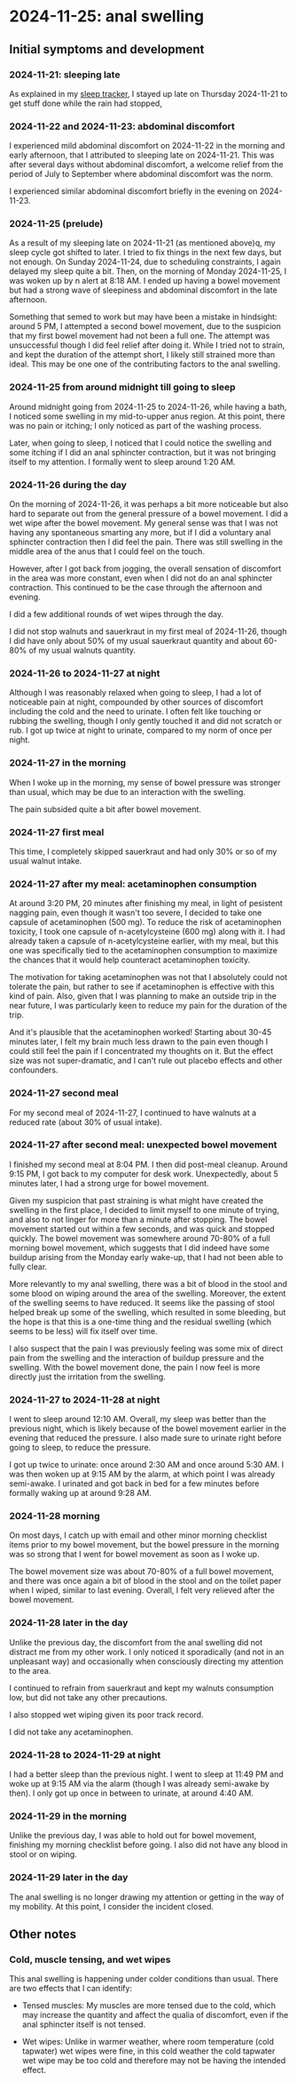 # 2024-11-25: anal swelling

## Initial symptoms and development

### 2024-11-21: sleeping late

As explained in my [sleep tracker](2024-sleep-tracker.md), I stayed up
late on Thursday 2024-11-21 to get stuff done while the rain had
stopped,

### 2024-11-22 and 2024-11-23: abdominal discomfort

I experienced mild abdominal discomfort on 2024-11-22 in the morning
and early afternoon, that I attributed to sleeping late on
2024-11-21. This was after several days without abdominal discomfort,
a welcome relief from the period of July to September where abdominal
discomfort was the norm.

I experienced similar abdominal discomfort briefly in the evening on
2024-11-23.

### 2024-11-25 (prelude)

As a result of my sleeping late on 2024-11-21 (as mentioned above)q,
my sleep cycle got shifted to later. I tried to fix things in the next
few days, but not enough. On Sunday 2024-11-24, due to scheduling
constraints, I again delayed my sleep quite a bit. Then, on the
morning of Monday 2024-11-25, I was woken up by n alert at 8:18 AM. I
ended up having a bowel movement but had a strong wave of sleepiness
and abdominal discomfort in the late afternoon.

Something that semed to work but may have been a mistake in hindsight:
around 5 PM, I attempted a second bowel movement, due to the suspicion
that my first bowel movement had not been a full one. The attempt was
unsuccessful though I did feel relief after doing it. While I tried
not to strain, and kept the duration of the attempt short, I likely
still strained more than ideal. This may be one one of the
contributing factors to the anal swelling.

### 2024-11-25 from around midnight till going to sleep

Around midnight going from 2024-11-25 to 2024-11-26, while having a
bath, I noticed some swelling in my mid-to-upper anus region. At this
point, there was no pain or itching; I only noticed as part of the
washing process.

Later, when going to sleep, I noticed that I could notice the swelling
and some itching if I did an anal sphincter contraction, but it was
not bringing itself to my attention. I formally went to sleep around
1:20 AM.

### 2024-11-26 during the day

On the morning of 2024-11-26, it was perhaps a bit more noticeable but
also hard to separate out from the general pressure of a bowel
movement. I did a wet wipe after the bowel movement. My general sense
was that I was not having any spontaneous smarting any more, but if I
did a voluntary anal sphincter contraction then I did feel the
pain. There was still swelling in the middle area of the anus that I
could feel on the touch.

However, after I got back from jogging, the overall sensation of
discomfort in the area was more constant, even when I did not do an
anal sphincter contraction. This continued to be the case through the
afternoon and evening.

I did a few additional rounds of wet wipes through the day.

I did not stop walnuts and sauerkraut in my first meal of 2024-11-26,
though I did have only about 50% of my usual sauerkraut quantity and
about 60-80% of my usual walnuts quantity.

### 2024-11-26 to 2024-11-27 at night

Although I was reasonably relaxed when going to sleep, I had a lot of
noticeable pain at night, compounded by other sources of discomfort
including the cold and the need to urinate. I often felt like touching
or rubbing the swelling, though I only gently touched it and did not
scratch or rub. I got up twice at night to urinate, compared to my
norm of once per night.

### 2024-11-27 in the morning

When I woke up in the morning, my sense of bowel pressure was stronger
than usual, which may be due to an interaction with the swelling.

The pain subsided quite a bit after bowel movement.

### 2024-11-27 first meal

This time, I completely skipped sauerkraut and had only 30% or so of
my usual walnut intake.

### 2024-11-27 after my meal: acetaminophen consumption

At around 3:20 PM, 20 minutes after finishing my meal, in light of
pesistent nagging pain, even though it wasn't too severe, I decided to
take one capsule of acetaminophen (500 mg). To reduce the risk of
acetaminophen toxicity, I took one capsule of n-acetylcysteine (600
mg) along with it. I had already taken a capsule of n-acetylcysteine
earlier, with my meal, but this one was specifically tied to the
acetaminophen consumption to maximize the chances that it would help
counteract acetaminophen toxicity.

The motivation for taking acetaminophen was not that I absolutely
could not tolerate the pain, but rather to see if acetaminophen is
effective with this kind of pain. Also, given that I was planning to
make an outside trip in the near future, I was particularly keen to
reduce my pain for the duration of the trip.

And it's plausible that the acetaminophen worked! Starting about 30-45
minutes later, I felt my brain much less drawn to the pain even though
I could still feel the pain if I concentrated my thoughts on it. But
the effect size was not super-dramatic, and I can't rule out placebo
effects and other confounders.

### 2024-11-27 second meal

For my second meal of 2024-11-27, I continued to have walnuts at a
reduced rate (about 30% of usual intake).

### 2024-11-27 after second meal: unexpected bowel movement

I finished my second meal at 8:04 PM. I then did post-meal
cleanup. Around 9:15 PM, I got back to my computer for desk
work. Unexpectedly, about 5 minutes later, I had a strong urge for
bowel movement.

Given my suspicion that past straining is what might have created the
swelling in the first place, I decided to limit myself to one minute
of trying, and also to not linger for more than a minute after
stopping. The bowel movement started out within a few seconds, and was
quick and stopped quickly. The bowel movement was somewhere around
70-80% of a full morning bowel movement, which suggests that I did
indeed have some buildup arising from the Monday early wake-up, that I
had not been able to fully clear.

More relevantly to my anal swelling, there was a bit of blood in the
stool and some blood on wiping around the area of the
swelling. Moreover, the extent of the swelling seems to have
reduced. It seems like the passing of stool helped break up some of
the swelling, which resulted in some bleeding, but the hope is that
this is a one-time thing and the residual swelling (which seems to be
less) will fix itself over time.

I also suspect that the pain I was previously feeling was some mix of
direct pain from the swelling and the interaction of buildup pressure
and the swelling. With the bowel movement done, the pain I now feel is
more directly just the irritation from the swelling.

### 2024-11-27 to 2024-11-28 at night

I went to sleep around 12:10 AM. Overall, my sleep was better than the
previous night, which is likely because of the bowel movement earlier
in the evening that reduced the pressure. I also made sure to urinate
right before going to sleep, to reduce the pressure.

I got up twice to urinate: once around 2:30 AM and once around 5:30
AM. I was then woken up at 9:15 AM by the alarm, at which point I was
already semi-awake. I urinated and got back in bed for a few minutes
before formally waking up at around 9:28 AM.

### 2024-11-28 morning

On most days, I catch up with email and other minor morning checklist
items prior to my bowel movement, but the bowel pressure in the
morning was so strong that I went for bowel movement as soon as I woke
up.

The bowel movement size was about 70-80% of a full bowel movement, and
there was once again a bit of blood in the stool and on the toilet
paper when I wiped, similar to last evening. Overall, I felt very
relieved after the bowel movement.

### 2024-11-28 later in the day

Unlike the previous day, the discomfort from the anal swelling did not
distract me from my other work. I only noticed it sporadically (and
not in an unpleasant way) and occasionally when consciously directing
my attention to the area.

I continued to refrain from sauerkraut and kept my walnuts consumption
low, but did not take any other precautions.

I also stopped wet wiping given its poor track record.

I did not take any acetaminophen.

### 2024-11-28 to 2024-11-29 at night

I had a better sleep than the previous night. I went to sleep at 11:49
PM and woke up at 9:15 AM via the alarm (though I was already
semi-awake by then). I only got up once in between to urinate, at
around 4:40 AM.

### 2024-11-29 in the morning

Unlike the previous day, I was able to hold out for bowel movement,
finishing my morning checklist before going. I also did not have any
blood in stool or on wiping.

### 2024-11-29 later in the day

The anal swelling is no longer drawing my attention or getting in the
way of my mobility. At this point, I consider the incident closed.

## Other notes

### Cold, muscle tensing, and wet wipes

This anal swelling is happening under colder conditions than
usual. There are two effects that I can identify:

* Tensed muscles: My muscles are more tensed due to the cold, which
  may increase the quantity and affect the qualia of discomfort, even
  if the anal sphincter itself is not tensed.

* Wet wipes: Unlike in warmer weather, where room temperature (cold
  tapwater) wet wipes were fine, in this cold weather the cold
  tapwater wet wipe may be too cold and therefore may not be having
  the intended effect.
